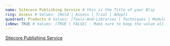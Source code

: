 ```yaml
---
name: Sitecore Publishing Service # this is the Title of your Blip
ring: Assess # Values: [Hold | Assess | Trial | Adopt]
quadrant: Products # Values: [Tools-And-Libraries | Techniques | Modules | Products] - Make sure to keep these exact values, the Radar is also case sensitive.
isNew: TRUE # Values: [TRUE | FALSE] - Make sure to keep the value all uppercase.
---
```

[Sitecore Publishing Service](https://doc.sitecore.com/developers/100/platform-administration-and-architecture/en/scaling-and-configuring-the-content-publishing-service.html) 